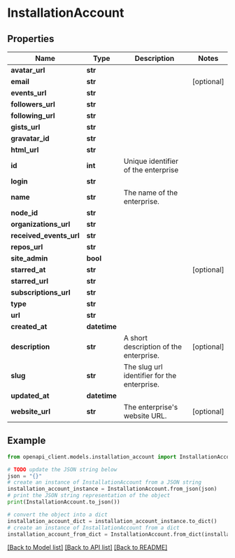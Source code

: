 # InstallationAccount


## Properties

Name | Type | Description | Notes
------------ | ------------- | ------------- | -------------
**avatar_url** | **str** |  | 
**email** | **str** |  | [optional] 
**events_url** | **str** |  | 
**followers_url** | **str** |  | 
**following_url** | **str** |  | 
**gists_url** | **str** |  | 
**gravatar_id** | **str** |  | 
**html_url** | **str** |  | 
**id** | **int** | Unique identifier of the enterprise | 
**login** | **str** |  | 
**name** | **str** | The name of the enterprise. | 
**node_id** | **str** |  | 
**organizations_url** | **str** |  | 
**received_events_url** | **str** |  | 
**repos_url** | **str** |  | 
**site_admin** | **bool** |  | 
**starred_at** | **str** |  | [optional] 
**starred_url** | **str** |  | 
**subscriptions_url** | **str** |  | 
**type** | **str** |  | 
**url** | **str** |  | 
**created_at** | **datetime** |  | 
**description** | **str** | A short description of the enterprise. | [optional] 
**slug** | **str** | The slug url identifier for the enterprise. | 
**updated_at** | **datetime** |  | 
**website_url** | **str** | The enterprise&#39;s website URL. | [optional] 

## Example

```python
from openapi_client.models.installation_account import InstallationAccount

# TODO update the JSON string below
json = "{}"
# create an instance of InstallationAccount from a JSON string
installation_account_instance = InstallationAccount.from_json(json)
# print the JSON string representation of the object
print(InstallationAccount.to_json())

# convert the object into a dict
installation_account_dict = installation_account_instance.to_dict()
# create an instance of InstallationAccount from a dict
installation_account_from_dict = InstallationAccount.from_dict(installation_account_dict)
```
[[Back to Model list]](../README.md#documentation-for-models) [[Back to API list]](../README.md#documentation-for-api-endpoints) [[Back to README]](../README.md)


